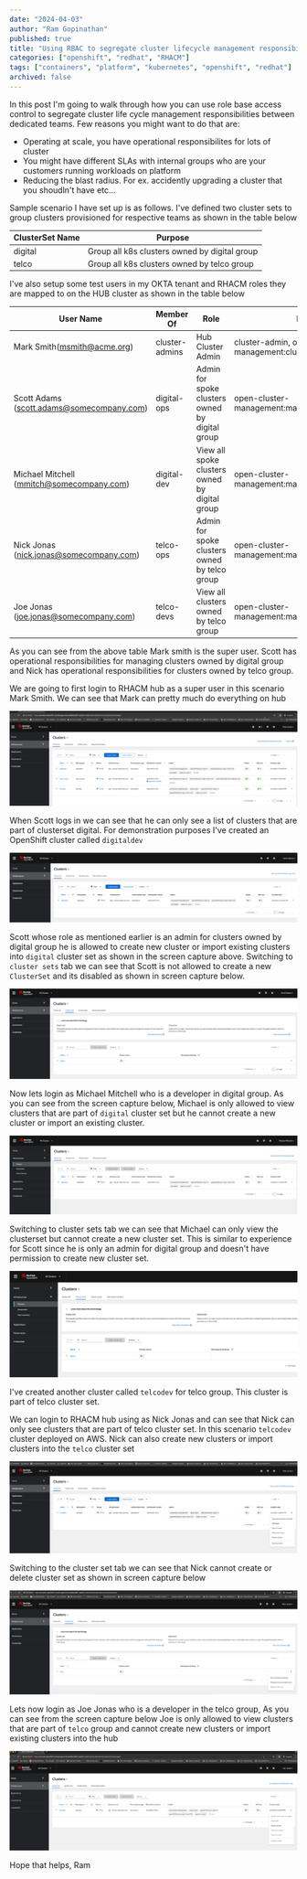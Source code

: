 ```yaml
---
date: "2024-04-03"
author: "Ram Gopinathan"
published: true
title: "Using RBAC to segregate cluster lifecycle management responsibilities between dedicated teams"
categories: ["openshift", "redhat", "RHACM"]
tags: ["containers", "platform", "kubernetes", "openshift", "redhat"]
archived: false
---
```

In this post I'm going to walk through how you can use role base access control to segregate cluster life cycle management responsibilities between dedicated teams. Few reasons you might want to do that are:

* Operating at scale, you have operational responsibilites for lots of cluster
* You might have different SLAs with internal groups who are your customers running workloads on platform
* Reducing the blast radius. For ex. accidently upgrading a cluster that you shoudln't have etc... 

Sample scenario I have set up is as follows. I've defined two cluster sets to group clusters provisioned for respective teams as shown in the table below

| ClusterSet Name           | Purpose                                       |
| -----------------         | ------------------------                      |
| digital                   | Group all k8s clusters owned by digital group |
| telco                     | Group all k8s clusters owned by telco group   |


I've also setup some test users in my OKTA tenant and RHACM roles they are mapped to on the HUB cluster as shown in the table below

| User Name                                       | Member Of      | Role                                            |  RHACM Role |
| --------------------------                      | -------------- | -----------------------                         | ---------- |
| Mark Smith(msmith@acme.org)                     | cluster-admins | Hub Cluster Admin                               | cluster-admin, open-cluster-management:cluster-manager-admin |
| Scott Adams (scott.adams@somecompany.com)       | digital-ops    | Admin for spoke clusters owned by digital group | open-cluster-management:managedclusterset:admin:digital |
| Michael Mitchell (mmitch@somecompany.com)       | digital-dev    | View all spoke clusters owned by digital group | open-cluster-management:managedclusterset:view:digital |
| Nick Jonas (nick.jonas@somecompany.com)   | telco-ops | Admin for spoke clusters owned by telco group | open-cluster-management:managedclusterset:admin:telco |
| Joe Jonas (joe.jonas@somecompany.com) | telco-devs | View all clusters owned by telco group | open-cluster-management:managedclusterset:view:telco |

As you can see from the above table Mark smith is the super user. Scott has operational responsibilities for managing clusters owned by digital group and Nick has operational responsibilities for clusters owned by telco group.

We are going to first login to RHACM hub as a super user in this scenario Mark Smith. We can see that Mark can pretty much do everything on hub

![acmsuperuser](../src/images/acmsuperuser.png)

When Scott logs in we can see that he can only see a list of clusters that are part of clusterset digital. For demonstration purposes I've created an OpenShift cluster called `digitaldev` 

![digitaladmin](../src/images/digital-admin.png)

Scott whose role as mentioned earlier is an admin for clusters owned by digital group he is allowed to create new cluster or import existing clusters into `digital` cluster set as shown in the screen capture above. Switching to `cluster sets` tab we can see that Scott is not allowed to create a new `ClusterSet` and its disabled as shown in screen capture below.

![digitaladmin](../src/images/digital-admin-clusterset.png)

Now lets login as Michael Mitchell who is a developer in digital group. As you can see from the screen capture below, Michael is only allowed to view clusters that are part of `digital` cluster set but he cannot create a new cluster or import an existing cluster.

![digitaldev](../src/images/digital-dev-view-clusters.png)

Switching to cluster sets tab we can see that Michael can only view the clusterset but cannot create a new cluster set. This is similar to experience for Scott since he is only an admin for digital group and doesn't have permission to create new cluster set.

![digitaldev](../src/images/digital-dev-view-clusterset.png)

I've created another cluster called `telcodev` for telco group. This cluster is part of telco cluster set. 

We can login to RHACM hub using as Nick Jonas and can see that Nick can only see clusters that are part of telco cluster set. In this scenario `telcodev` cluster deployed on AWS. Nick can also create new clusters or import clusters into the `telco` cluster set 

![telco-ops-clusters-view](../src/images/telco-ops-clusters-view.png)

Switching to the cluster set tab we can see that Nick cannot create or delete cluster set as shown in screen capture below

![telco-ops-clusterset-view](../src/images/telco-ops-clustersets-view.png)

Lets now login as Joe Jonas who is a developer in the telco group, As you can see from the screen capture below Joe is only allowed to view clusters that are part of `telco` group and cannot create new clusters or import existing clusters into the hub

![telco-dev-clusters-view](../src/images/telco-dev-view.png)

Hope that helps,
Ram
